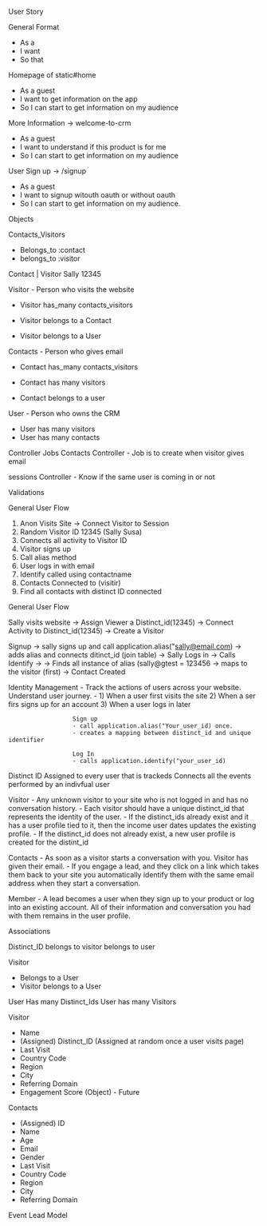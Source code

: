 User Story

General Format
- As a <type of user>
- I want <some goal>
- So that <some reason>

Homepage of static#home
- As a guest 
- I want to get information on the app
- So I can start to get information on my audience

More Information -> welcome-to-crm
- As a guest
- I want to understand if this product is for me
- So I can start to get information on my audience

User Sign up  -> /signup
- As a guest 
- I want to signup witouth oauth or without oauth
- So I can start to get information on my audience.
























Objects

Contacts_Visitors
- Belongs_to :contact
- belongs_to :visitor 


Contact  | Visitor 
   Sally        12345


Visitor - Person who visits the website
- Visitor has_many contacts_visitors 
- Visitor belongs to a Contact

- Visitor belongs to a User

Contacts - Person who gives email
- Contact has_many contacts_visitors 
- Contact has many visitors

- Contact belongs to a user

User - Person who owns the CRM
- User has many visitors 
- User has many contacts 


Controller Jobs
Contacts Controller - Job is to create when visitor gives email

sessions Controller - Know if the same user is coming in or not 



Validations 







General User Flow
1. Anon Visits Site -> Connect Visitor to Session
2. Random Visitor ID 12345 (Sally Susa)
3. Connects all activity to Visitor ID
4. Visitor signs up
5. Call alias method
6. User logs in with email 
5. Identify called using contactname
6. Contacts Connected to (visitir)
7. Find all contacts with distinct ID connected 


























General User Flow

Sally visits website -> Assign Viewer a Distinct_id(12345) -> Connect Activity to Distinct_id(12345) -> Create a Visitor

Signup
-> sally signs up and call application.alias("sally@email.com) -> adds alias and connects ditinct_id (join table) -> Sally Logs in -> Calls Identify -> -> Finds all instance of alias (sally@gtest = 123456 -> maps to the visitor (first) -> Contact Created



                      

Identity Management - Track the actions of users across your website. Understand user journey.
                    - 1) When a user first visits the site
                      2) When a ser firs signs up for an account 
                      3) When a user logs in later

                      Sign up 
                      - call application.alias("Your_user_id) once. 
                      - creates a mapping between distinct_id and unique identifier 

                      Log In 
                      - calls application.identify("your_user_id)



Distinct ID 
Assigned to every user that is trackeds 
Connects all the events performed by an indivfual user


Visitor - Any unknown visitor to your site who is not logged in and has no conversation history.
        - Each visitor should have a unique distinct_id that represents the identity of the user.
               - If the distinct_ids already exist and it has a user profile tied to it, then the income user dates updates the existing profile. 
               - If the distinct_id does not already exist, a new user profile is created for the distint_id   

Contacts - As soon as a visitor starts a conversation with you. Visitor has given their email. 
     - If you engage a lead, and they click on a link which takes them back to your site you automatically identify them with the same email address when they start a conversation. 

Member - A lead becomes a user when they sign up to your product or log into an existing account. All of their information and conversation you had with them remains in the user profile. 




Associations

Distinct_ID 
belongs to visitor
belongs to user

Visitor 
 - Belongs to a User
 - Visitor belongs to a User

User
     Has many Distinct_Ids
     User has many Visitors

Visitor
- Name
- (Assigned) Distinct_ID (Assigned at random once a user visits page)
- Last Visit 
- Country Code 
- Region
- City
- Referring Domain
- Engagement Score (Object) - Future

Contacts
- (Assigned) ID 
- Name
- Age
- Email
- Gender
- Last Visit 
- Country Code 
- Region
- City
- Referring Domain


Event 
Lead Model







